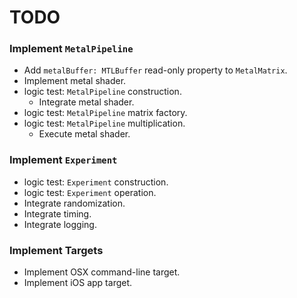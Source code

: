 TODO
====

### Implement `MetalPipeline`
- Add `metalBuffer: MTLBuffer` read-only property to `MetalMatrix`.
- Implement metal shader.
- logic test: `MetalPipeline` construction.
    - Integrate metal shader.
- logic test: `MetalPipeline` matrix factory.
- logic test: `MetalPipeline` multiplication.
    - Execute metal shader.

### Implement `Experiment`
- logic test: `Experiment` construction.
- logic test: `Experiment` operation.
- Integrate randomization.
- Integrate timing.
- Integrate logging.

### Implement Targets
- Implement OSX command-line target.
- Implement iOS app target.
